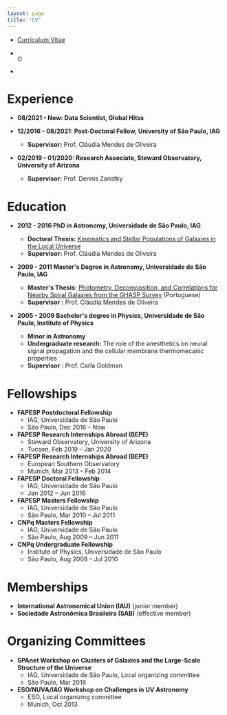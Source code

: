 ```yaml
---
layout: page
title: "CV"
---
```


* [Curriculum Vitae](assets/cebarbosa_cv.pdf)

* <div itemscope itemtype="https://schema.org/Person"><a itemprop="sameAs" content="https://orcid.org/0000-0002-5292-2782" href="https://orcid.org/0000-0002-5292-2782" target="orcid.widget" rel="me noopener noreferrer" style="vertical-align:top;"><img src="https://orcid.org/sites/default/files/images/orcid_16x16.png" style="width:1em;margin-right:.5em;" alt="ORCID iD icon"></a></div>

* <span id="badgeCont198"><script type="text/javascript" src="https://publons.com/mashlets?el=badgeCont198&rid=Y-2738-2019&size=small"></script></span> 

Experience
======

* **08/2021 - Now: Data Scientist, Global Hitss**

* **12/2016 - 08/2021: Post-Doctoral Fellow, University of São Paulo, IAG**
    * **Supervisor:** Prof. Cláudia Mendes de Oliveira

* **02/2019 - 01/2020: Research Associate, Steward Observatory, University of Arizona**
    * **Supervisor:** Prof. Dennis Zaristky
    
Education
======
* **2012 - 2016 PhD in Astronomy, Universidade de São Paulo, IAG**
    * **Doctoral Thesis:** [Kinematics and Stellar Populations of Galaxies in the Local Universe](https://teses.usp.br/teses/disponiveis/14/14131/tde-22042018-235533/en.php) 
    * **Supervisor:** Prof. Cláudia Mendes de Oliveira

 * **2009 - 2011 Master's Degree in Astronomy, Universidade de São Paulo, IAG**
    * **Master's Thesis:** [Photometry, Decomposition, and Correlations for Nearby Spiral Galaxies from the GHASP Survey](https://teses.usp.br/teses/disponiveis/14/14131/tde-12122011-171343/en.php) (Portuguese)
    * **Supervisor :** Prof. Cláudia Mendes de Oliveira

 * **2005 - 2009 Bachelor's degree in Physics, Universidade de São Paulo, Institute of Physics**
    * **Minor in Astronomy**
    * **Undergraduate research:** The role of the anesthetics on neural signal propagation and the cellular membrane thermomecanic properties
    * **Supervisor :** Prof. Carla Goldman
    
Fellowships
=======
* **FAPESP Postdoctoral Fellowship**
    * IAG, Universidade de São Paulo
    * São Paulo, Dec 2016 – Now
* **FAPESP Research Internships Abroad (BEPE)**
    * Steward Observatory, University of Arizona
    * Tucson, Feb 2019 – Jan 2020
* **FAPESP Research Internships Abroad (BEPE)**
    * European Southern Observatory
    * Munich, Mar 2013 – Feb 2014
* **FAPESP Doctoral Fellowship**
    * IAG, Universidade de São Paulo
    * Jan 2012 – Jun 2016
* **FAPESP Masters Fellowship**
    * IAG, Universidade de São Paulo
    * São Paulo, Mar 2010 – Jul 2011
* **CNPq Masters Fellowship**
    * IAG, Universidade de São Paulo
    * São Paulo, Aug 2009 – Jun 2011
* **CNPq Undergraduate Fellowship**
    * Institute of Physics, Universidade de São Paulo
    * São Paulo, Aug 2008 – Jul 2010

Memberships
========
* **International Astronomical Union (IAU)** (junior member)
* **Sociedade Astronômica Brasileira (SAB)** (effective member)
    
Organizing Committees
==============
* **SPAnet Workshop on Clusters of Galaxies and the Large-Scale Structure of the Universe**
    * IAG, Universidade de São Paulo, Local organizing committee
    * São Paulo, Mar 2018
* **ESO/NUVA/IAG Workshop on Challenges in UV Astronomy**
    * ESO, Local organizing committee
    * Munich, Oct 2013
